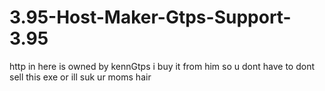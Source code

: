 # 3.95-Host-Maker-Gtps-Support-3.95
http in here is owned by kennGtps i buy it from him so u dont have to
dont sell this exe or ill suk ur moms hair
